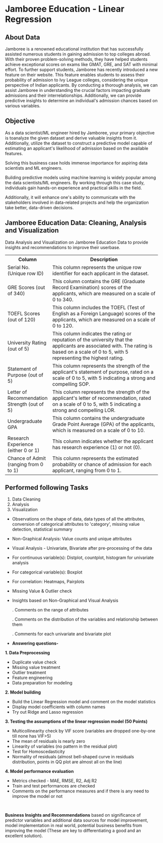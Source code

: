 # Jamboree Education - Linear Regression


## About Data
Jamboree is a renowned educational institution that has successfully assisted numerous students in gaining admission to top colleges abroad. With their proven problem-solving methods, they have helped students achieve exceptional scores on exams like GMAT, GRE, and SAT with minimal effort.
To further support students, Jamboree has recently introduced a new feature on their website. This feature enables students to assess their probability of admission to Ivy League colleges, considering the unique perspective of Indian applicants.
By conducting a thorough analysis, we can assist Jamboree in understanding the crucial factors impacting graduate admissions and their interrelationships. Additionally, we can provide predictive insights to determine an individual's admission chances based on various variables.

## Objective
As a data scientist/ML engineer hired by Jamboree, your primary objective is toanalyze the given dataset and derive valuable insights from it. Additionally, utilize the dataset to construct a predictive model capable of estimating an applicant's likelihood of admission based on the available features.

Solving this business case holds immense importance for aspiring data scientists and ML engineers.

Building predictive models using machine learning is widely popular among the data scientists/ML engineers. By working through this case study, individuals gain hands-on experience and practical skills in the field.

Additionally, it will enhance one's ability to communicate with the stakeholders involved in data-related projects and help the organization take better, data-driven decisions.

## Jamboree Education Data: Cleaning, Analysis and Visualization
Data Analysis and Visualization on Jamboree Education Data to provide insights and recommendations to improve their userbase.

<table>
  <tr>
    <th style="width:15%">Column</th>
    <th style="width:85%">Description</th>
  </tr>
  <tr>
    <td>Serial No. (Unique row ID)</td>
    <td>This column represents the unique row identifier for each applicant in the dataset.</td>
  </tr>
  <tr>
    <td>GRE Scores (out of 340)</td>
    <td>This column contains the GRE (Graduate Record Examination) scores of the applicants, which are measured on a scale of 0 to 340.</td>
  </tr>
  <tr>
    <td>TOEFL Scores (out of 120)</td>
    <td>This column includes the TOEFL (Test of English as a Foreign Language) scores of the applicants, which are measured on a scale of 0 to 120.</td>
  </tr>
  <tr>
    <td>University Rating (out of 5)</td>
    <td>This column indicates the rating or reputation of the university that the applicants are associated with. The rating is based on a scale of 0 to 5, with 5 representing the highest rating.</td>
  </tr>
  <tr>
    <td>Statement of Purpose (out of 5)</td>
    <td>This column represents the strength of the applicant's statement of purpose, rated on a scale of 0 to 5, with 5 indicating a strong and compelling SOP.</td>
  </tr>
  <tr>
    <td>Letter of Recommendation Strength (out of 5)</td>
    <td>This column represents the strength of the applicant's letter of recommendation, rated on a scale of 0 to 5, with 5 indicating a strong and compelling LOR.</td>
  </tr>
  <tr>
    <td>Undergraduate GPA</td>
    <td>This column contains the undergraduate Grade Point Average (GPA) of the applicants, which is measured on a scale of 0 to 10.</td>
  </tr>
  <tr>
    <td>Research Experience (either 0 or 1)</td>
    <td>This column indicates whether the applicant has research experience (1) or not (0).</td>
  </tr>
  <tr>
    <td>Chance of Admit (ranging from 0 to 1)</td>
    <td>This column represents the estimated probability or chance of admission for each applicant, ranging from 0 to 1.</td>
  </tr>
</table>



## Performed following Tasks
1. Data Cleaning
2. Analysis
3. Visualization

- Observations on the shape of data, data types of all the attributes, conversion of categorical attributes to 'category', missing value detection, statistical summary

- Non-Graphical Analysis: Value counts and unique attributes ​
- Visual Analysis - Univariate, Bivariate after pre-processing of the data
- For continuous variable(s): Distplot, countplot, histogram for univariate analysis 
- For categorical variable(s): Boxplot 
- For correlation: Heatmaps, Pairplots 
- Missing Value & Outlier check

- Insights based on Non-Graphical and Visual Analysis
  
    . Comments on the range of attributes
  
    . Comments on the distribution of the variables and relationship between them
  
    . Comments for each univariate and bivariate plot

- **Answering questions-**
  

**1. Data Preprocessing** 
- Duplicate value check
- Missing value treatment
- Outlier treatment
- Feature engineering
- Data preparation for modeling


**2. Model building** 
- Build the Linear Regression model and comment on the model statistics
- Display model coefficients with column names
- Try out Ridge and Lasso regression


**3. Testing the assumptions of the linear regression model (50 Points)**
- Multicollinearity check by VIF score (variables are dropped one-by-one till none has VIF>5) 
- The mean of residuals is nearly zero 
- Linearity of variables (no pattern in the residual plot) 
- Test for Homoscedasticity 
- Normality of residuals (almost bell-shaped curve in residuals distribution, points in QQ plot are almost all on the line) 


**4. Model performance evaluation** 
- Metrics checked - MAE, RMSE, R2, Adj R2
- Train and test performances are checked
- Comments on the performance measures and if there is any need to improve the model or not
  
<br/> 

**Business Insights and Recommendations** based on significance of predictor variables and additional data sources for model improvement, model implementation in real world, potential business benefits from improving the model (These are key to differentiating a good and an excellent solution).
